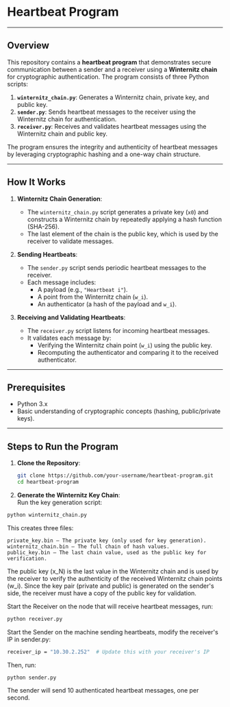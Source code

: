 # Heartbeat Program

---

## Overview
This repository contains a **heartbeat program** that demonstrates secure communication between a sender and a receiver using a **Winternitz chain** for cryptographic authentication. The program consists of three Python scripts:

1. **`winternitz_chain.py`**: Generates a Winternitz chain, private key, and public key.
2. **`sender.py`**: Sends heartbeat messages to the receiver using the Winternitz chain for authentication.
3. **`receiver.py`**: Receives and validates heartbeat messages using the Winternitz chain and public key.

The program ensures the integrity and authenticity of heartbeat messages by leveraging cryptographic hashing and a one-way chain structure.

---

## How It Works
1. **Winternitz Chain Generation**:
   - The `winternitz_chain.py` script generates a private key (`x0`) and constructs a Winternitz chain by repeatedly applying a hash function (SHA-256).
   - The last element of the chain is the public key, which is used by the receiver to validate messages.

2. **Sending Heartbeats**:
   - The `sender.py` script sends periodic heartbeat messages to the receiver.
   - Each message includes:
     - A payload (e.g., `"Heartbeat i"`).
     - A point from the Winternitz chain (`w_i`).
     - An authenticator (a hash of the payload and `w_i`).

3. **Receiving and Validating Heartbeats**:
   - The `receiver.py` script listens for incoming heartbeat messages.
   - It validates each message by:
     - Verifying the Winternitz chain point (`w_i`) using the public key.
     - Recomputing the authenticator and comparing it to the received authenticator.

---

## Prerequisites
- Python 3.x
- Basic understanding of cryptographic concepts (hashing, public/private keys).

---

## Steps to Run the Program

1. **Clone the Repository**:
   ```bash
   git clone https://github.com/your-username/heartbeat-program.git
   cd heartbeat-program
2. **Generate the Winternitz Key Chain**:  
Run the key generation script:

```bash
python winternitz_chain.py
```
This creates three files:

    private_key.bin – The private key (only used for key generation).
    winternitz_chain.bin – The full chain of hash values.
    public_key.bin – The last chain value, used as the public key for verification.

The public key (x_N) is the last value in the Winternitz chain and is used by the receiver to verify the authenticity of the received Winternitz chain points (w_i). Since the key pair (private and public) is generated on the sender's side, the receiver must have a copy of the public key for validation.

Start the Receiver on the node that will receive heartbeat messages, run:
```bash
python receiver.py
```
Start the Sender on the machine sending heartbeats, modify the receiver's IP in sender.py:
```bash
receiver_ip = "10.30.2.252"  # Update this with your receiver's IP
```
Then, run:
```bash
python sender.py
```
The sender will send 10 authenticated heartbeat messages, one per second.
